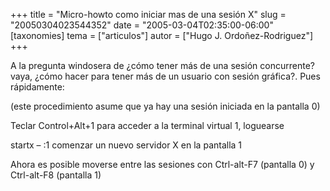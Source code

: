+++
title = "Micro-howto como iniciar mas de una sesión X"
slug = "20050304023544352"
date = "2005-03-04T02:35:00-06:00"
[taxonomies]
tema = ["articulos"]
autor = ["Hugo J. Ordoñez-Rodriguez"]
+++

A la pregunta windosera de ¿cómo tener más de una sesión concurrente?
vaya, ¿cómo hacer para tener más de un usuario con sesión gráfica?. Pues
rápidamente:

<!-- more -->
(este procedimiento asume que ya hay una sesión iniciada en la pantalla
0)

Teclar Control+Alt+1 para acceder a la terminal virtual 1, loguearse

startx – :1 comenzar un nuevo servidor X en la pantalla 1

Ahora es posible moverse entre las sesiones con Ctrl-alt-F7 (pantalla 0)
y Ctrl-alt-F8 (pantalla 1)

